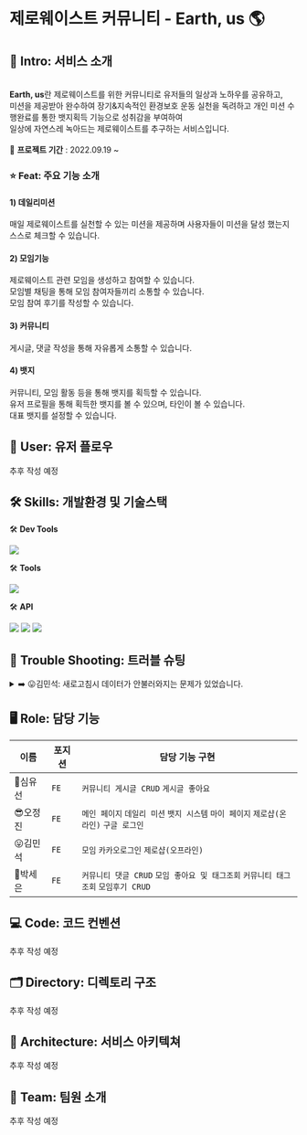 # 제로웨이스트 커뮤니티 - Earth, us 🌎

## 🌳 Intro: 서비스 소개 
<br/>
<strong>Earth, us</strong>란 제로웨이스트를 위한 커뮤니티로 유저들의 일상과 노하우를 공유하고,<br/>
미션을 제공받아 완수하여 장기&지속적인 환경보호 운동 실천을 독려하고 개인 미션 수행완료를 통한 뱃지획득 기능으로 성취감을 부여하여 <br/>
일상에 자연스레 녹아드는 제로웨이스트를 추구하는 서비스입니다.

<br/>
<br/>
📅 <strong>프로젝트 기간</strong> : 2022.09.19 ~

### ⭐️ Feat: 주요 기능 소개 

#### 1) 데일리미션
매일 제로웨이스트를 실천할 수 있는 미션을 제공하며 사용자들이 미션을 달성 했는지 스스로 체크할 수 있습니다.
#### 2) 모임기능
제로웨이스트 관련 모임을 생성하고 참여할 수 있습니다.<br>
모임별 채팅을 통해 모임 참여자들끼리 소통할 수 있습니다.<br>
모임 참여 후기를 작성할 수 있습니다.
#### 3) 커뮤니티
게시글, 댓글 작성을 통해 자유롭게 소통할 수 있습니다.
#### 4) 뱃지
커뮤니티, 모임 활동 등을 통해 뱃지를 획득할 수 있습니다.<br>
유저 프로필을 통해 획득한 뱃지를 볼 수 있으며, 타인이 볼 수 있습니다.<br>
대표 뱃지를 설정할 수 있습니다.


## 👤 User: 유저 플로우

추후 작성 예정

## 🛠 Skills: 개발환경 및 기술스택 

🛠 <strong>Dev Tools</strong>

<p herf="https://skillicons.dev">
  <img src="https://skillicons.dev/icons?i=vscode,github&perline=20"/>
</p>

🛠 <strong>Tools</strong>

<p herf="https://skillicons.dev">
  <img src="https://skillicons.dev/icons?i=react,redux,styledcomponents,tailwindcss,js,html,css,figma&perline=20"/>
</p>

🛠 <strong>API</strong>

  <img src="https://img.shields.io/badge/AXIOS-F7DF1E?style=for-the-badge&logo=axios&logoColor=white"/> <img src="https://img.shields.io/badge/kakao map-FFCD00?style=for-the-badge&logo=kakao&logoColor=black"> <img src="https://img.shields.io/badge/kakao login-FFCD00?style=for-the-badge&logo=kakao&logoColor=black"> 

## 📌 Trouble Shooting: 트러블 슈팅 

<details> <summary>➡️ 😛김민석: 새로고침시 데이터가 안불러와지는 문제가 있었습니다. </summary> <div markdown="1">
  <br/>

**`문제원인`**
  * 인터셉터를 사용하기에 토큰이 자동으로 담겨 서버에 요청을 보내는 줄 알았는데 새로고침을 할 경우 인터셉터가 실행되기전에 요청을 보내고 있었습니다. [개발자도구]의 [네트워크]에서 로그를 보고 토큰이 담겨지지 않은 것을 확인할 수 있었습니다. 
  
**`해결방안`**
  * useEffect를 통해 axios인스턴스를 실행시켜 데이터를 불러왔었는데, 인스턴스가 실행되기전에 sessionStorage.setItem으로 토큰을 담는 코드를 작성해주었습니다. 
  
**`자세한 내용`**
  * [React | 새로고침시 데이터가 안불러와지는 문제](https://velog.io/@shackstack/React-%EC%83%88%EB%A1%9C%EA%B3%A0%EC%B9%A8%EC%8B%9C-%EB%8D%B0%EC%9D%B4%ED%84%B0%EA%B0%80-%EC%95%88%EB%B6%88%EB%9F%AC%EC%99%80%EC%A7%80%EB%8A%94-%EB%AC%B8%EC%A0%9C)


  </div>
  </details>

## 🖥 Role: 담당 기능 

| 이름       | 포지션       | 담당 기능 구현          |
| ---------- | ------------ | ----------------------------------------|
|🥰심유선 | `FE` | `커뮤니티 게시글 CRUD` `게시글 좋아요`| 
|😎오정진 | `FE` | `메인 페이지` `데일리 미션` `뱃지 시스템` `마이 페이지` `제로샵(온라인)` `구글 로그인`| 
|😛김민석 | `FE` | `모임` `카카오로그인` `제로샵(오프라인)` | 
|🤩박세은 | `FE` | `커뮤니티 댓글 CRUD` `모임 좋아요 및 태그조회` `커뮤니티 태그조회` `모임후기 CRUD` | 


## 💻 Code: 코드 컨벤션 

추후 작성 예정

## 🗂 Directory: 디렉토리 구조 

추후 작성 예정

## 📔 Architecture: 서비스 아키텍쳐

추후 작성 예정

## 👥 Team: 팀원 소개 

추후 작성 예정
